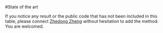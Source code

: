 #State of the art

If you notice any result or the public code that has not been included in this table, please connect [Zhedong Zheng](zdzheng12@gmail.com) without hesitation to add the method. You are welcomed.
